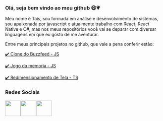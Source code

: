 ### Olá, seja bem vindo ao meu github 😄💗

Meu nome é Taís, sou formada em análise e desenvolvimento de sistemas, sou apaixonada por javascript e atualmente trabalho com React, React Native e C#, mas nos meus repositórios você vai se deparar com diversar linguagens em que eu gosto de me aventurar.

Entre meus principais projetos no github, que vale a pena conferir estão: 
<p><a href="https://github.com/taisspadotin/buzzfeed_quiz">✔️ Clone do Buzzfeed - JS</a></p>
<p><a href="https://github.com/taisspadotin/jogo-memoria">✔️ Jogo da memoria - JS</a></p>
<p><a href="https://github.com/taisspadotin/resizable-image-tsx">✔️ Redimensionamento de Tela - TS</a></p>

### Redes Sociais
<div style="display: flex">
  <a href="https://pt-pt.facebook.com/tais.spadotin"><img style="width: 50px; height: 50px;" src="https://cdn.icon-icons.com/icons2/1826/PNG/512/4202110facebooklogosocialsocialmedia-115707_115594.png"/></a>
  <a href="https://www.instagram.com/taisspadotin/" ><img style="width: 50px; height: 50px;" src="https://cdn-icons-png.flaticon.com/512/1409/1409946.png"/></a>
  <a href="https://br.linkedin.com/in/ta%C3%ADs-spadotin-032b30178"><img style="width: 50px; height: 50px;" src="https://cdn.icon-icons.com/icons2/2429/PNG/512/linkedin_logo_icon_147268.png"/></a>
</div>
